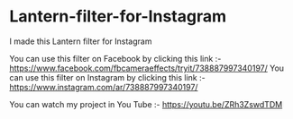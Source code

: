 # Lantern-filter-for-Instagram

I made this Lantern filter for Instagram

You can use this filter on Facebook by clicking this link :- https://www.facebook.com/fbcameraeffects/tryit/738887997340197/
You can use this filter on Instagram by clicking this link :- https://www.instagram.com/ar/738887997340197/

You can watch my project in You Tube :- https://youtu.be/ZRh3ZswdTDM
